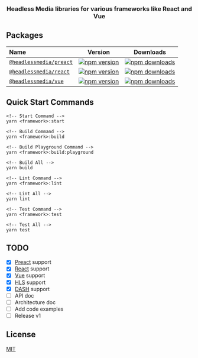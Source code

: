 <h3 align="center">
  Headless Media libraries for various frameworks like React and Vue
</h3>

## Packages

| Name                                                                                                                     |                                                            Version                                                            |                                                            Downloads                                                             |
| :----------------------------------------------------------------------------------------------------------------------- | :---------------------------------------------------------------------------------------------------------------------------: | :------------------------------------------------------------------------------------------------------------------------------: |
| [`@headlessmedia/preact`](https://github.com/willnguyen1312/headlessmedia/tree/develop/packages/%40headlessmedia-preact) | [![npm version](https://img.shields.io/npm/v/@headlessmedia/preact.svg)](https://www.npmjs.com/package/@headlessmedia/preact) | [![npm downloads](https://img.shields.io/npm/dt/@headlessmedia/preact.svg)](https://www.npmjs.com/package/@headlessmedia/preact) |
| [`@headlessmedia/react`](https://github.com/willnguyen1312/headlessmedia/tree/develop/packages/%40headlessmedia-react)   |  [![npm version](https://img.shields.io/npm/v/@headlessmedia/react.svg)](https://www.npmjs.com/package/@headlessmedia/react)  |  [![npm downloads](https://img.shields.io/npm/dt/@headlessmedia/react.svg)](https://www.npmjs.com/package/@headlessmedia/react)  |
| [`@headlessmedia/vue`](https://github.com/willnguyen1312/headlessmedia/tree/develop/packages/%40headlessmedia-vue)       |    [![npm version](https://img.shields.io/npm/v/@headlessmedia/vue.svg)](https://www.npmjs.com/package/@headlessmedia/vue)    |    [![npm downloads](https://img.shields.io/npm/dt/@headlessmedia/vue.svg)](https://www.npmjs.com/package/@headlessmedia/vue)    |

## Quick Start Commands

```
<!-- Start Command -->
yarn <framework>:start

<!-- Build Command -->
yarn <framework>:build

<!-- Build Playground Command -->
yarn <framework>:build:playground

<!-- Build All -->
yarn build

<!-- Lint Command -->
yarn <framework>:lint

<!-- Lint All -->
yarn lint

<!-- Test Command -->
yarn <framework>:test

<!-- Test All -->
yarn test
```

## TODO

- [x] [Preact] support
- [x] [React] support
- [x] [Vue] support
- [x] [HLS] support
- [x] [DASH] support
- [ ] API doc
- [ ] Architecture doc
- [ ] Add code examples
- [ ] Release v1

## License

[MIT](https://opensource.org/licenses/MIT)

[react]: https://reactjs.org
[preact]: https://preactjs.com/
[vue]: https://v3.vuejs.org/
[hls]: https://en.wikipedia.org/wiki/HTTP_Live_Streaming
[dash]: https://en.wikipedia.org/wiki/Dash
